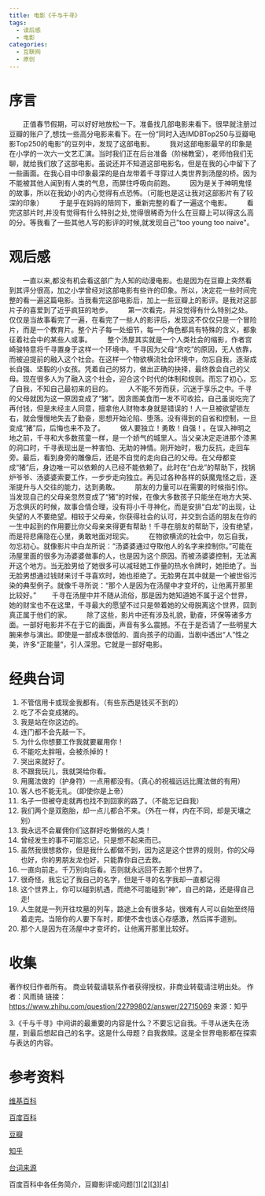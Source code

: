 ```yaml
---
title: 电影《千与千寻》
tags:
  - 读后感
  - 电影
categories:
  - 互联网
  - 原创
---
```

# 序言
　　正值春节假期，可以好好地放松一下。准备找几部电影来看下。很早就注册过豆瓣的账户了,想找一些高分电影来看下。在一份“同时入选IMDBTop250与豆瓣电影Top250的电影”的豆列中，发现了这部电影。
　　我对这部电影最早的印象是在小学的一次六一文艺汇演。当时我们正在后台准备（阶梯教室），老师怕我们无聊，就给我们放了这部电影。虽说还并不知道这部电影名，但是在我的心中留下了一些画面。在我心目中印象最深的是白龙带着千寻穿过人类世界到汤屋的桥。因为不能被其他人闻到有人类的气息，而屏住呼吸向前跑。
　　因为是关于神明鬼怪的故事，所以在我幼小的内心觉得有点恐怖。（可能也是这让我对这部影片有了较深的印象）
　　于是乎在妈妈的陪同下，重新完整的看了一遍这个电影。
　　看完这部片时,并没有觉得有什么特别之处,觉得很稀奇为什么在豆瓣上可以得这么高的分。等我看了一些其他人写的影评的时候,就发现自己"too young too naive"。

# 观后感
　　一直以来,都没有机会看这部广为人知的动漫电影。也是因为在豆瓣上突然看到其评分很高，加之小学曾经对这部电影有些许的印象。所以，决定花一些时间完整的看一遍这篇电影。当我看完这部电影后，加上一些豆瓣上的影评。是我对这部片子的喜爱到了近乎疯狂的地步。
　　第一次看完，并没觉得有什么特别之处。仅仅是当故事看完了一遍，在看完了一些人的影评后，发现这不仅仅只是一个冒险片，而是一个教育片。整个片子每一处细节，每一个角色都具有特殊的含义，都象征着社会中的某些人或事。
　　整个汤屋其实就是一个人类社会的缩影，作者宫崎骏特意将千寻置身于这样一个环境中。千寻因为父母“贪吃”的原因，无人依靠，而被迫提前的融入这个社会。在这样一个物欲横流社会环境中，勿忘自我，逐渐成长自强、坚毅的小女孩。凭着自己的努力，做出正确的抉择，最终救会自己的父母。现在很多人为了融入这个社会，迎合这个时代的体制和规则。而忘了初心，忘了自我，不知自己最初来的目的。
　　人不能不劳而获，沉迷于享乐之中。千寻的父母就因为这一原因变成了“猪”。因贪图美食而一发不可收拾，自己虽说吃完了再付钱，但是未经主人同意，擅拿他人财物本身就是错误的！人一旦被欲望锁左右，就会慢慢地失去了勤奋，思想开始沦陷、堕落。没有得到的自省和控制，一旦变成“猪”后，后悔也来不及了。
　　做人要独立！勇敢！自强！。在误入神明之地之前，千寻和大多数孩童一样，是一个娇气的城里人。当父亲决定走进那个漆黑的洞口时，千寻表现出是一种害怕、无助的神情。刚开始时，极力反抗，走回车旁。最后，看到身旁的雕像后，还是不自觉的走向自己的父母。在父母都变成“猪”后，身边唯一可以依赖的人已经不能依赖了。此时在“白龙”的帮助下，找锅炉爷爷、汤婆婆索要工作，一步步走向独立。再见过各种各样的妖魔鬼怪之后，逐渐提升与人交往的能力，达到勇敢。
　　朋友的力量可以在需要的时候指引你。当发现自己的父母亲忽然变成了“猪”的时候，在像大多数孩子只能坐在地方大哭、万念俱灰的时候，故事合情合理，没有将小千寻神化，而是安排“白龙”的出现，让失望的人不要绝望。相较于父母亲，你获得社会的认可，并交到合适的朋友在你的一生中起到的作用要比你父母亲来得更有帮助！千寻在朋友的帮助下，没有绝望，而是将悲痛隐在心里，勇敢地面对现实。
　　在物欲横流的社会中，勿忘自我，勿忘初心。就像影片中白龙所说：“汤婆婆通过夺取他人的名字来控制你。”可能在汤屋里面的很多为汤婆婆做事的人，也是因为这个原因。而被汤婆婆控制，无法离开这个地方。当无脸男给了她很多可以减轻她工作量的热水令牌时，她拒绝了。当无脸男想通过钱财来讨千寻喜欢时，她也拒绝了。无脸男在其中就是一个被世俗污染的典型例子。就像千寻所说：“那个人是因为在汤屋中才变坏的，让他离开那里比较好。”
　　千寻在汤屋中并不随从流俗，那是因为她知道她不属于这个世界，她的财宝也不在这里，千寻最大的愿望不过只是带着她的父母脱离这个世界，回到真正属于他们的家。
　　除了这些，影片中还有涉及礼貌，勤奋，环保等诸多方面。一部好电影并不在于它的画面，声音有多么震撼。不在于是否请了一些明星大腕来参与演出。即使是一部成本很低的、面向孩子的动画，当剧中透出“人”性之美，许多“正能量”，引人深思。它就是一部好电影。
	
# 经典台词
1. 不管信用卡或现金我都有。（有些东西是钱买不到的）
2. 吃了不会变成猪的。
3. 我是站在你这边的。
4. 连门都不会先敲一下。
5. 为什么你想要工作我就要雇用你！
6. 不能吃太胖哦，会被杀掉的！
7. 哭出来就好了。
8. 不跟我玩儿，我就哭给你看。
9. 用魔法做的（护身符）一点用都没有。（真心的祝福远远比魔法做的有用）
10. 客人也不能无礼。（即使你是上帝）
11. 名子一但被夺走就再也找不到回家的路了。（不能忘记自我）
12. 我们两个是双胞胎，却一点儿都合不来。（外在一样，内在不同，却是天壤之别）
13. 我永远不会雇佣你们这群好吃懒做的人类！
14. 曾经发生的事不可能忘记，只是想不起来而已。
15. 虽然我很想救你，但是我什么都做不到，因为这是这个世界的规则，你的父母也好，你的男朋友龙也好，只能靠你自己去救。
16. 一直向前走。千万别向后看。否则就永远回不去那个世界了。
17. 很奇怪，我忘记了我自己的名字，但是千寻的名字我却一直都记得
18. 这个世界上，你可以碰到机遇，而绝不可能碰到“神”，自己的路，还是得自己走!
19. 人生就是一列开往坟墓的列车，路途上会有很多站，很难有人可以自始至终陪着走完。当陪你的人要下车时，即使不舍也该心存感激，然后挥手道别。
20. 那个人是因为在汤屋中才变坏的，让他离开那里比较好。

# 收集
著作权归作者所有。
商业转载请联系作者获得授权，非商业转载请注明出处。
作者：风雨骑
链接：https://www.zhihu.com/question/22799802/answer/22715069
来源：知乎

3.《千与千寻》中间讲的最重要的内容是什么？不要忘记自我。千寻从迷失在汤屋，到最后想起自己的名字。这是什么母题？自我救赎。这是全世界电影都在探索与表达的内容。

# 参考资料

[维基百科](https://zh.wikipedia.org/wiki/%E5%8D%83%E4%B8%8E%E5%8D%83%E5%AF%BB)

[百度百科](http://baike.baidu.com/link?url=mBcbbCUXDGhJEr7S1KvCE0MLSfOfQXRmcWySbyvn9v08zIYjbMgmXk9inhrPRLDftaaF51i5VKuHBnw6WjDaN_)

[豆瓣](http://movie.douban.com/subject/1291561/?source=new_aladdin)

[知乎](https://www.zhihu.com/topic/19573889)

[台词来源](http://tieba.baidu.com/p/2072958245)

百度百科中各任务简介，豆瓣影评或问题[[1]](http://movie.douban.com/review/1190905/)[[2]](http://movie.douban.com/subject/1291561/questions/2319/?from=subject_questions)[[3]](http://movie.douban.com/review/1018421/)[[4]](http://movie.douban.com/review/1560179/)

